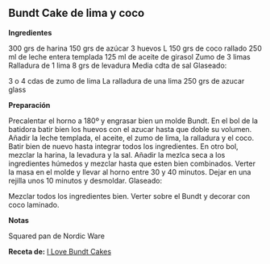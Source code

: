 ## Bundt Cake de lima y coco

**Ingredientes**

300 grs de harina
150 grs de azúcar
3 huevos L
150 grs de coco rallado
250 ml de leche entera templada
125 ml de aceite de girasol
Zumo de 3 limas
Ralladura de 1 lima
8 grs de levadura
Media cdta de sal
Glaseado:

3 o 4 cdas de zumo de lima
La ralladura de una lima
250 grs de azucar glass

**Preparación**

Precalentar el horno a 180º y engrasar bien un molde Bundt.
En el bol de la batidora batir bien los huevos con el azucar hasta que doble su volumen.
Añadir la leche templada, el aceite, el zumo de lima, la ralladura y el coco. Batir bien de nuevo hasta integrar todos los ingredientes.
En otro bol, mezclar la harina, la levadura y la sal.
Añadir la mezlca seca a los ingredientes húmedos y mezclar hasta que esten bien combinados.
Verter la masa en el molde y llevar al horno entre 30 y 40 minutos.
Dejar en una rejilla unos 10 minutos y desmoldar.
Glaseado:

Mezclar todos los ingredientes bien.
Verter sobre el Bundt y decorar con coco laminado.

**Notas**

Squared pan de Nordic Ware

**Receta de:** [I Love Bundt Cakes](http://ilovebundtcakes.blogspot.com.es/2015/10/lima-y-coco-bundt-cake.html)